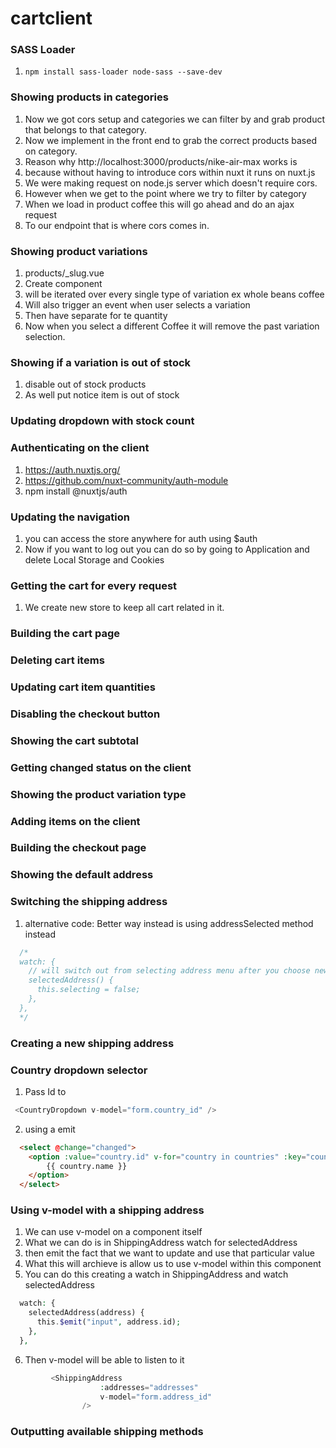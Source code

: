 # cartclient

### SASS Loader
1. `npm install sass-loader node-sass --save-dev`

### Showing products in categories
1. Now we got cors setup and categories we can filter by and grab product that belongs to that category.
2. Now we implement in the front end to grab the correct products based on category.
3. Reason why http://localhost:3000/products/nike-air-max works is
4. because without having to introduce cors within nuxt it runs on nuxt.js
5. We were making request on node.js server which doesn't require cors.
6. However when we get to the point where we try to filter by category
7. When we load in product coffee this will go ahead and do an ajax request
8. To our endpoint that is where cors comes in.

### Showing product variations
1. products/_slug.vue
2. Create component <ProductVariation />
3. will be iterated over every single type of variation ex whole beans coffee
4. Will also trigger an event when user selects a variation
5. Then have separate for te quantity
6. Now when you select a different Coffee it will remove the past variation selection.

### Showing if a variation is out of stock
1. disable out of stock products
2. As well put notice item is out of stock

### Updating dropdown with stock count

### Authenticating on the client
1. https://auth.nuxtjs.org/
2. https://github.com/nuxt-community/auth-module
3. npm install @nuxtjs/auth

### Updating the navigation
1. you can access the store anywhere for auth using $auth
2. Now if you want to log out you can do so by going to Application and delete Local Storage and Cookies
   
### Getting the cart for every request
1. We create new store to keep all cart related in it.

### Building the cart page

### Deleting cart items


### Updating cart item quantities

### Disabling the checkout button

### Showing the cart subtotal

### Getting changed status on the client

### Showing the product variation type

### Adding items on the client

### Building the checkout page

### Showing the default address

### Switching the shipping address
1. alternative code: Better way instead is using addressSelected method instead
```js
  /*
  watch: {
    // will switch out from selecting address menu after you choose new address
    selectedAddress() {
      this.selecting = false;
    },
  },
  */
 ```

 ### Creating a new shipping address

 ### Country dropdown selector
1. Pass Id to 
```js
 <CountryDropdown v-model="form.country_id" />
 ```
 2. using a emit
```html
  <select @change="changed">
    <option :value="country.id" v-for="country in countries" :key="country.id">
        {{ country.name }}
    </option>
  </select>
```

### Using v-model with a shipping address
1. We can use v-model on a component itself
2. What we can do is in ShippingAddress watch for selectedAddress 
3. then emit the fact that we want to update and use that particular value
4. What this will archieve is allow us to use v-model within this component
5. You can do this creating a watch in ShippingAddress and watch selectedAddress
```php
  watch: {
    selectedAddress(address) {
      this.$emit("input", address.id);
    },
  },
```
6. Then v-model will be able to listen to it
```php
         <ShippingAddress 
                    :addresses="addresses"
                    v-model="form.address_id"
                />
```

### Outputting available shipping methods

